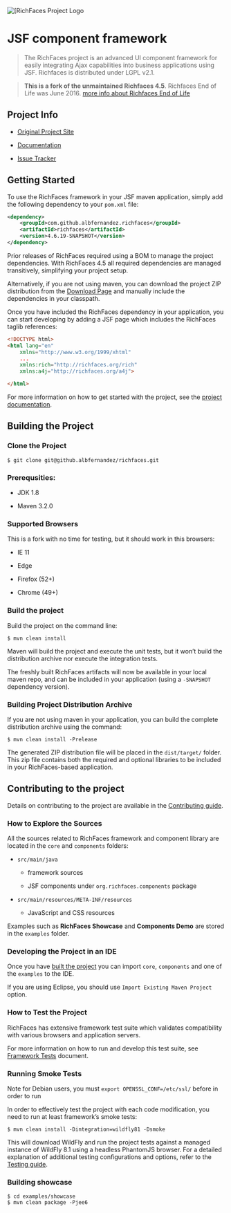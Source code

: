 ![\[RichFaces Project Logo](https://albfernandez.github.io/richfaces/rf_logo.png)


# JSF component framework

> The RichFaces project is an advanced UI component framework for easily integrating Ajax capabilities into business applications using JSF. Richfaces is distributed under LGPL v2.1.

> **This is a fork of the unmaintained Richfaces 4.5**. Richfaces End of Life was June 2016. [more info about Richfaces End of Life](https://developer.jboss.org/wiki/RichFacesEnd-Of-LifeQuestionsAnswers)

## Project Info


-   [Original Project Site](http://richfaces.org)

-   [Documentation](https://albfernandez.github.io/richfaces/docs/)

-   [Issue Tracker](https://github.com/albfernandez/richfaces/issues)


## Getting Started

To use the RichFaces framework in your JSF maven application, simply add the following dependency to your `pom.xml` file:

```xml
<dependency>
    <groupId>com.github.albfernandez.richfaces</groupId>
    <artifactId>richfaces</artifactId>
    <version>4.6.19-SNAPSHOT</version>
</dependency>
```
Prior releases of RichFaces required using a BOM to manage the project dependencies. With RichFaces 4.5 all required dependencies are managed transitively, simplifying your project setup.

Alternatively, if you are not using maven, you can download the project ZIP distribution from the [Download Page](https://github.com/albfernandez/richfaces/releases) and manually include the dependencies in your classpath.

Once you have included the RichFaces dependency in your application, you can start developing by adding a JSF page which includes the RichFaces taglib references:

```html
<!DOCTYPE html>
<html lang="en"
    xmlns="http://www.w3.org/1999/xhtml"
    ...
    xmlns:rich="http://richfaces.org/rich"
    xmlns:a4j="http://richfaces.org/a4j">

</html>
```
For more information on how to get started with the project, see the [project documentation](http://docs.jboss.org/richfaces/).

## Building the Project

### Clone the Project

    $ git clone git@github.albfernandez/richfaces.git

### Prerequsities:

-   JDK 1.8  

-   Maven 3.2.0  

### Supported Browsers

This is a fork with no time for testing, but it should work in this browsers:

-   IE 11

-   Edge

-   Firefox (52+)

-   Chrome (49+)

### Build the project

Build the project on the command line:

    $ mvn clean install

Maven will build the project and execute the unit tests, but it won’t build the distribution archive nor execute the integration tests.

The freshly built RichFaces artifacts will now be available in your local maven repo, and can be included in your application (using a `-SNAPSHOT` dependency version).

### Building Project Distribution Archive

If you are not using maven in your application, you can build the complete distribution archive using the command:

    $ mvn clean install -Prelease

The generated ZIP distribution file will be placed in the `dist/target/` folder. This zip file contains both the required and optional libraries to be included in your RichFaces-based application.

## Contributing to the project

Details on contributing to the project are available in the [Contributing guide](CONTRIBUTING.md).

### How to Explore the Sources

All the sources related to RichFaces framework and component library are located in the `core` and `components` folders:

-   `src/main/java`

    -   framework sources

    -   JSF components under `org.richfaces.components` package

-   `src/main/resources/META-INF/resources`

    -   JavaScript and CSS resources

Examples such as **RichFaces Showcase** and **Components Demo** are stored in the `examples` folder.

### Developing the Project in an IDE

Once you have [built the project](#building-the-project) you can import `core`, `components` and one of the `examples` to the IDE.

If you are using Eclipse, you should use `Import Existing Maven Project` option.

### How to Test the Project

RichFaces has extensive framework test suite which validates compatibility with various browsers and application servers.

For more information on how to run and develop this test suite, see [Framework Tests](https://github.com/albfernandez/richfaces/blob/master/TESTS.md) document.

### Running Smoke Tests

Note for Debian users, you must `export OPENSSL_CONF=/etc/ssl/` before in order to run

In order to effectively test the project with each code modification, you need to run at least framework’s smoke tests:

    $ mvn clean install -Dintegration=wildfly81 -Dsmoke

This will download WildFly and run the project tests against a managed instance of WildFly 8.1 using a headless PhantomJS browser.
For a detailed explanation of additional testing configurations and options, refer to the [Testing guide](TESTS.md).


### Building showcase

    $ cd examples/showcase
    $ mvn clean package -Pjee6

